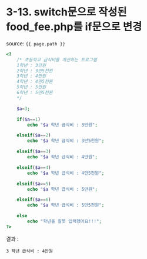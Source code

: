 # 3-13. switch문으로 작성된 food_fee.php를 if문으로 변경

source: `{{ page.path }}`

```php
<?
	/* 초등학교 급식비를 계산하는 프로그램
	1학년 : 3만원
	2학년 : 3만5천원
	3학년 : 4만원
	4학년 : 4만5천원
	5학년 : 5만원
	6학년 : 5만5천원
	*/

	$a=3;

	if($a==1)
		echo "$a 학년 급식비 : 3만원";

	elseif($a==2)
		echo "$a 학년 급식비 : 3만5천원";

	elseif($a==3)
		echo "$a 학년 급식비 : 4만원";

	elseif($a==4)
		echo "$a 학년 급식비 : 4만5천원";

	elseif($a==5)
		echo "$a 학년 급식비 : 5만원";

	elseif($a==6)
		echo "$a 학년 급식비 : 5만5천원";

	else
		echo "학년을 잘못 입력했어요!!!";
?>
```


결과 :
```
3 학년 급식비 : 4만원
```
